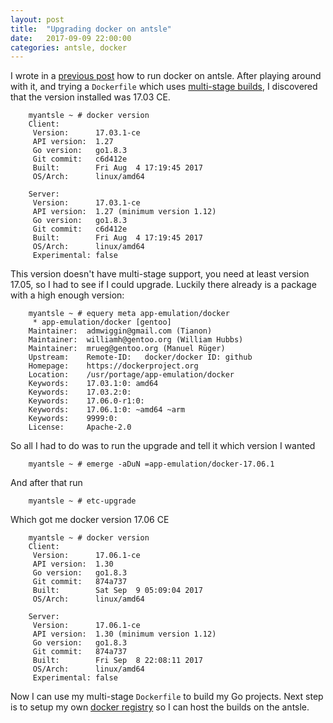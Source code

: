 ```yaml
---
layout: post
title:  "Upgrading docker on antsle"
date:   2017-09-09 22:00:00
categories: antsle, docker
---
```

I wrote in a [previous post](http://blog.englund.nu/antsle,/docker/2017/09/04/docker-on-antsle.html) how to run docker on antsle. After playing around with it, and trying a `Dockerfile` which uses [multi-stage builds](https://docs.docker.com/engine/userguide/eng-image/multistage-build/), I discovered that the version installed was 17.03 CE.

		myantsle ~ # docker version
		Client:
		 Version:      17.03.1-ce
		 API version:  1.27
		 Go version:   go1.8.3
		 Git commit:   c6d412e
		 Built:        Fri Aug  4 17:19:45 2017
		 OS/Arch:      linux/amd64

		Server:
		 Version:      17.03.1-ce
		 API version:  1.27 (minimum version 1.12)
		 Go version:   go1.8.3
		 Git commit:   c6d412e
		 Built:        Fri Aug  4 17:19:45 2017
		 OS/Arch:      linux/amd64
		 Experimental: false

This version doesn't have multi-stage support, you need at least version 17.05, so I had to see if I could upgrade. Luckily there already is a package with a high enough version:

		myantsle ~ # equery meta app-emulation/docker
		 * app-emulation/docker [gentoo]
		Maintainer:  admwiggin@gmail.com (Tianon)
		Maintainer:  williamh@gentoo.org (William Hubbs)
		Maintainer:  mrueg@gentoo.org (Manuel Rüger)
		Upstream:    Remote-ID:   docker/docker ID: github
		Homepage:    https://dockerproject.org
		Location:    /usr/portage/app-emulation/docker
		Keywords:    17.03.1:0: amd64
		Keywords:    17.03.2:0:
		Keywords:    17.06.0-r1:0:
		Keywords:    17.06.1:0: ~amd64 ~arm
		Keywords:    9999:0:
		License:     Apache-2.0

So all I had to do was to run the upgrade and tell it which version I wanted

		myantsle ~ # emerge -aDuN =app-emulation/docker-17.06.1

And after that run

		myantsle ~ # etc-upgrade

Which got me docker version 17.06 CE

		myantsle ~ # docker version
		Client:
		 Version:      17.06.1-ce
		 API version:  1.30
		 Go version:   go1.8.3
		 Git commit:   874a737
		 Built:        Sat Sep  9 05:09:04 2017
		 OS/Arch:      linux/amd64

		Server:
		 Version:      17.06.1-ce
		 API version:  1.30 (minimum version 1.12)
		 Go version:   go1.8.3
		 Git commit:   874a737
		 Built:        Fri Sep  8 22:08:11 2017
		 OS/Arch:      linux/amd64
		 Experimental: false

Now I can use my multi-stage `Dockerfile` to build my Go projects. Next step is to setup my own [docker registry](https://docs.docker.com/registry/deploying/) so I can host the builds on the antsle.
